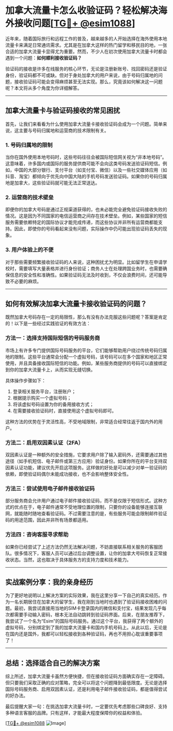 # 加拿大流量卡怎么收验证码？轻松解决海外接收问题[[TG💪+ @esim1088](https://t.me/s/esim1088)]

近年来，随着国际旅行和远程工作的普及，越来越多的人开始选择在海外使用本地流量卡来满足日常通讯需求。尤其是在加拿大这样的热门留学和移民目的地，一张合适的加拿大流量卡显得尤为重要。然而，不少人在初次使用加拿大流量卡时都会遇到一个问题：**如何顺利接收验证码？**

验证码的接收是许多在线服务的核心环节，无论是注册新账号、找回密码还是验证身份，验证码都不可或缺。但对于身处加拿大的用户来说，由于号码归属地的问题，接收验证码可能会变得麻烦甚至无法实现。那么，究竟该如何解决这一问题呢？本文将从多个角度为你详细解答。

---

## 加拿大流量卡与验证码接收的常见困扰

首先，让我们来看看为什么使用加拿大流量卡接收验证码会成为一个问题。简单来说，这主要与号码归属地和运营商的技术限制有关。

### 1. 号码归属地的限制

当你在国外使用本地号码时，这些号码往往会被国际短信网关视为“非本地号码”。这意味着，许多国内或国际的服务提供商可能不会向这类号码发送验证码短信。例如，中国的大部分银行、支付平台（如支付宝、微信）以及一些社交媒体应用（如抖音、淘宝）都倾向于优先向中国大陆的手机号码发送验证码。如果你的号码归属地是加拿大，这些验证码就可能无法正常送达。

### 2. 运营商的技术壁垒

即便你的加拿大号码是通过正规渠道获得的，也未必能完全避免验证码接收失败的情况。这是因为不同国家的电信运营商之间存在技术壁垒。例如，某些国家的短信服务需要依赖特定的国际协议才能完成传递，而这些协议并非所有运营商都能支持。因此，即使你的号码看起来没有问题，实际操作中仍可能出现验证码丢失的现象。

### 3. 用户体验上的不便

对于那些需要频繁接收验证码的人来说，这种困扰尤为明显。比如留学生在申请学校时，需要填写大量表格并进行身份验证；商务人士在处理跨国业务时，也需要确保信息的安全性和准确性。如果验证码无法及时收到，不仅会浪费时间，还可能导致不必要的麻烦。

---

## 如何有效解决加拿大流量卡接收验证码的问题？

既然加拿大号码存在一定的局限性，那么有没有办法克服这些问题呢？答案是肯定的！以下是一些经过实践验证的有效方法：

### 方法一：选择支持国际短信的号码服务商

市场上有许多专门提供国际号码服务的平台，它们能够帮助用户绕过传统号码归属地的限制。这些平台通常会分配一个虚拟号码，该号码可以在多个国家和地区正常使用，并且具备接收国际短信的功能。例如，某些服务商提供的号码可以直接绑定到你的加拿大流量卡上，从而实现无缝切换。

具体操作步骤如下：
1. 登录相关服务平台，注册账户；
2. 根据提示购买一个虚拟号码；
3. 将该虚拟号码设置为你的备用接收方式；
4. 在需要接收验证码时，直接使用这个虚拟号码即可。

这种方法的优势在于灵活性高，不受地域限制，非常适合经常往返于国内外的用户。

### 方法二：启用双因素认证（2FA）

双因素认证是一种额外的安全措施，它要求用户除了输入密码外，还需要通过其他途径（如手机短信、电子邮件或第三方应用）验证身份。如果你所在的平台支持双因素认证功能，建议优先开启这项服务。这样做的好处是可以减少对单一验证码的依赖，即使验证码偶尔未能成功接收，也不会影响整体安全性。

### 方法三：尝试使用电子邮件接收验证码

部分服务商会允许用户通过电子邮件接收验证码，而不是仅限于短信形式。这种方式的优点在于，电子邮件通常不受地理位置的限制，只要你的设备能够连接互联网，就能随时随地查看验证码。不过需要注意的是，有些服务可能会限制邮件验证码的用途范围，因此并非所有场景都适用。

### 方法四：咨询客服寻求帮助

如果你已经尝试了上述方法仍然无法解决问题，不妨直接联系相关服务的客服团队。很多情况下，客服人员可以通过后台调整设置，让你的加拿大号码恢复正常接收状态。当然，这也取决于具体服务方的支持力度和技术能力。

---

## 实战案例分享：我的亲身经历

为了更好地说明以上解决方案的实际效果，我在这里分享一下自己的真实经历。作为一名长期居住在加拿大的留学生，我在刚到当地时也遇到了验证码接收困难的问题。最初，我尝试直接用当地的SIM卡登录国内的微信和支付宝，结果发现几乎每次都需要手动输入密码，根本无法自动跳转到验证码界面。后来，在朋友推荐下，我尝试了一个名为“Esim”的国际号码服务。通过这个平台，我获得了两个额外的虚拟号码，分别绑定到了我的加拿大流量卡和国内手机号码上。从此以后，无论是在国内还是国外，我都可以轻松接收到各种验证码，再也不用担心耽误重要事项了！

---

## 总结：选择适合自己的解决方案

综上所述，加拿大流量卡虽然方便快捷，但在接收验证码方面确实存在一定障碍。但只要我们采取正确的应对策略，完全可以将这个问题降到最低限度。无论是选择国际号码服务商、启用双因素认证，还是利用电子邮件接收验证码，都是值得尝试的好办法。

最后提醒大家一句：在挑选加拿大流量卡时，一定要优先考虑那些口碑良好、支持多种语言客服的品牌。只有这样，才能最大程度保障你的权益和体验。

[[TG💪+ @esim1088](https://t.me/s/esim1088) ![Image](https://i.postimg.cc/4NQfJmqS/Snipaste-2025-05-13-00-14-12.png)]
